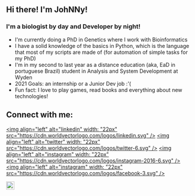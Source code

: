 ## Hi there! I'm JohNNy!

### I'm a biologist by day and Developer by night!

- I'm currently doing a PhD in Genetics where I work with Bioinformatics
- I have a solid knowledge of the basics in Python, which is the language that most of my scripts are made of (for automation of simple tasks for my PhD)
- I'm in my second to last year as a distance education (aka, EaD in portuguese Brazil) student in Analysis and System Development at Wyden
- 2021 Goals: an internship or a Junior Dev job :'(
- Fun fact: I love to play games, read books and everything about new technologies!

## Connect with me:

[<img align="left" alt="linkedin" width: "22px" src="https://cdn.worldvectorlogo.com/logos/linkedin.svg" />][linkedin]
[<img align="left" alt="twitter" width: "22px" src="https://cdn.worldvectorlogo.com/logos/twitter-6.svg" />][twitter]
[<img align="left" alt="instagram" width: "22px" src="https://cdn.worldvectorlogo.com/logos/instagram-2016-6.svg" />][instagram]
[<img align="left" alt="instagram" width: "22px" src="https://cdn.worldvectorlogo.com/logos/facebook-3.svg" />][facebook]

[<img align="left" alt="codeSTACKr | Twitter" width="22px" src="https://cdn.jsdelivr.net/npm/simple-icons@v3/icons/twitter.svg" />][twitter]

<br/>
<br/>

[twitter]: https://twitter.com/johnnymundi
[linkedin]: https://linkedin.com/in/johnny-sousa-487435a8/
[instagram]: https://www.instagram.com/johnnysf/
[facebook]: https://www.facebook.com/johnnymundi/
